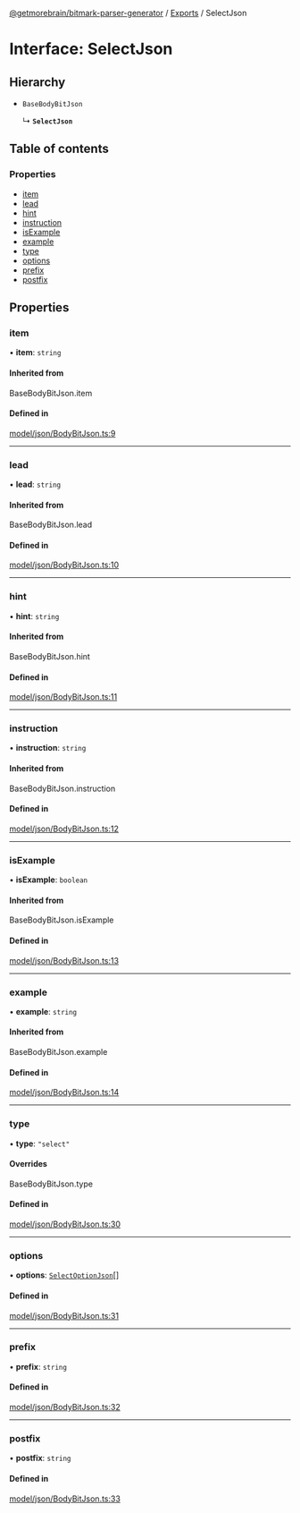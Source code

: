 [@getmorebrain/bitmark-parser-generator](../API.md) / [Exports](../modules.md) / SelectJson

# Interface: SelectJson

## Hierarchy

- `BaseBodyBitJson`

  ↳ **`SelectJson`**

## Table of contents

### Properties

- [item](SelectJson.md#item)
- [lead](SelectJson.md#lead)
- [hint](SelectJson.md#hint)
- [instruction](SelectJson.md#instruction)
- [isExample](SelectJson.md#isExample)
- [example](SelectJson.md#example)
- [type](SelectJson.md#type)
- [options](SelectJson.md#options)
- [prefix](SelectJson.md#prefix)
- [postfix](SelectJson.md#postfix)

## Properties

### item

• **item**: `string`

#### Inherited from

BaseBodyBitJson.item

#### Defined in

[model/json/BodyBitJson.ts:9](https://github.com/getMoreBrain/bitmark-parser-generator/blob/b82d7bf/src/model/json/BodyBitJson.ts#L9)

___

### lead

• **lead**: `string`

#### Inherited from

BaseBodyBitJson.lead

#### Defined in

[model/json/BodyBitJson.ts:10](https://github.com/getMoreBrain/bitmark-parser-generator/blob/b82d7bf/src/model/json/BodyBitJson.ts#L10)

___

### hint

• **hint**: `string`

#### Inherited from

BaseBodyBitJson.hint

#### Defined in

[model/json/BodyBitJson.ts:11](https://github.com/getMoreBrain/bitmark-parser-generator/blob/b82d7bf/src/model/json/BodyBitJson.ts#L11)

___

### instruction

• **instruction**: `string`

#### Inherited from

BaseBodyBitJson.instruction

#### Defined in

[model/json/BodyBitJson.ts:12](https://github.com/getMoreBrain/bitmark-parser-generator/blob/b82d7bf/src/model/json/BodyBitJson.ts#L12)

___

### isExample

• **isExample**: `boolean`

#### Inherited from

BaseBodyBitJson.isExample

#### Defined in

[model/json/BodyBitJson.ts:13](https://github.com/getMoreBrain/bitmark-parser-generator/blob/b82d7bf/src/model/json/BodyBitJson.ts#L13)

___

### example

• **example**: `string`

#### Inherited from

BaseBodyBitJson.example

#### Defined in

[model/json/BodyBitJson.ts:14](https://github.com/getMoreBrain/bitmark-parser-generator/blob/b82d7bf/src/model/json/BodyBitJson.ts#L14)

___

### type

• **type**: ``"select"``

#### Overrides

BaseBodyBitJson.type

#### Defined in

[model/json/BodyBitJson.ts:30](https://github.com/getMoreBrain/bitmark-parser-generator/blob/b82d7bf/src/model/json/BodyBitJson.ts#L30)

___

### options

• **options**: [`SelectOptionJson`](SelectOptionJson.md)[]

#### Defined in

[model/json/BodyBitJson.ts:31](https://github.com/getMoreBrain/bitmark-parser-generator/blob/b82d7bf/src/model/json/BodyBitJson.ts#L31)

___

### prefix

• **prefix**: `string`

#### Defined in

[model/json/BodyBitJson.ts:32](https://github.com/getMoreBrain/bitmark-parser-generator/blob/b82d7bf/src/model/json/BodyBitJson.ts#L32)

___

### postfix

• **postfix**: `string`

#### Defined in

[model/json/BodyBitJson.ts:33](https://github.com/getMoreBrain/bitmark-parser-generator/blob/b82d7bf/src/model/json/BodyBitJson.ts#L33)
